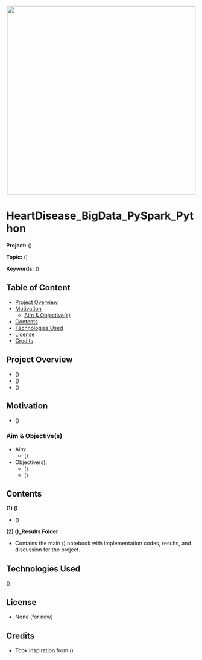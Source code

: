 <p align="center">
    <img width="500" src="()">
</p>

# HeartDisease_BigData_PySpark_Python

**Project:** ()

**Topic:** ()

**Keywords:** ()



## Table of Content
- [Project Overview](#Project-Overview)
- [Motivation](#Motivation)
  - [Aim & Objective(s)](#Aim--Objective(s))
- [Contents](#Contents)
- [Technologies Used](#Technologies-Used)
- [License](#License)
- [Credits](#Credits)



## Project Overview
- ()
- ()
- ()



## Motivation
- ()



### Aim & Objective(s)
- Aim: 
  - ()
- Objective(s): 
  - ()
  - ()



## Contents
**(1) ()**
  - ()

**(2) ()_Results Folder**
  - Contains the main () notebook with implementation codes, results, and discussion for the project.



## Technologies Used
<p </p>

()

<p </p>



## License
- None (for now)



## Credits
- Took inspiration from ()



